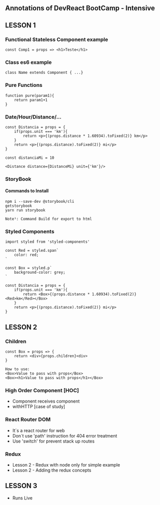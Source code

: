 ## Annotations of DevReact BootCamp - Intensive

## LESSON 1
### Functional Stateless Component example
```
const Comp1 = props => <h1>Teste</h1>
```

### Class es6 example
```
class Name extends Component { ...}
```

### Pure Functions
```
function pure(param1){
    return param1+1
}
```

### Date/Hour/Distance/...
```
const Distancia = props = {
    if(props.unit === 'km'){
        return <p>{(props.distance * 1.60934).toFixed(2)} km</p>
    }
    return <p>{(props.distance).toFixed(2)} mi</p> 
}

const distanciaMi = 10

<Distance distance={DistanceMi} unit={'km'}/>
```

### StoryBook

#### Commands to Install
```
npm i --save-dev @storybook/cli
getstorybook
yarn run storybook

Note¹: Command Build for export to html
```


### Styled Components
```
import styled from 'styled-components'

const Red = styled.span`
    color: red;    
`

const Box = styled.p`
    background-color: grey;
`

const Distancia = props = {
    if(props.unit === 'km'){
        return <Box>{(props.distance * 1.60934).toFixed(2)} <Red>km</Red></Box>
    }
    return <p>{(props.distance).toFixed(2)} mi</p> 
}
```

## LESSON 2
### Children 
```
const Box = props => {
    return <div>{props.children}<div>
}

How to use: 
<Box>Value to pass with props</Box>
<Box><h1>Value to pass with props</h1></Box>
```

### High Order Component [HOC]
- Component receives component
- withHTTP [case of study]

### React Router DOM
- It´s a react router for web
- Don´t use 'path' instruction for 404 error treatment
- Use 'switch' for prevent stack up routes

### Redux
- Lesson 2 - Redux with node only for simple example
- Lesson 2 - Adding the redux concepts


## LESSON 3
- Runs Live 